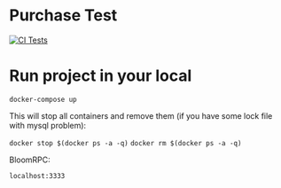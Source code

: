 # Purchase Test

[![CI Tests](https://github.com/bernardosecades/test/actions/workflows/test.yml/badge.svg)](https://github.com/bernardosecades/test/actions/workflows/test.yml)


# Run project in your local

`docker-compose up`

This will stop all containers and remove them (if you have some lock file with mysql problem):

`docker stop $(docker ps -a -q)`
`docker rm $(docker ps -a -q)`

BloomRPC:

`localhost:3333`

